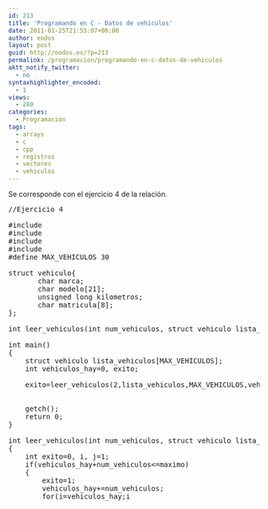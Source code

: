 ```yaml
---
id: 213
title: 'Programando en C - Datos de vehículos'
date: 2011-01-25T21:55:07+00:00
author: eodos
layout: post
guid: http://eodos.es/?p=213
permalink: /programacion/programando-en-c-datos-de-vehiculos
aktt_notify_twitter:
  - no
syntaxhighlighter_encoded:
  - 1
views:
  - 280
categories:
  - Programación
tags:
  - arrays
  - c
  - cpp
  - registros
  - vectores
  - vehiculos
---
```

Se corresponde con el ejercicio 4 de la relación.

<pre class="lang:c decode:1 " >//Ejercicio 4

#include <stdio.h>
#include <conio.h>
#include <stdlib.h>
#include <string.h>
#define MAX_VEHICULOS 30

struct vehiculo{
       char marca;
       char modelo[21];
       unsigned long kilometros;
       char matricula[8];
};

int leer_vehiculos(int num_vehiculos, struct vehiculo lista_vehiculos[], int maximo, int &vehiculos_hay);

int main()
{
    struct vehiculo lista_vehiculos[MAX_VEHICULOS];
    int vehiculos_hay=0, exito;
    
    exito=leer_vehiculos(2,lista_vehiculos,MAX_VEHICULOS,vehiculos_hay);
    
    
    getch();
    return 0;
}

int leer_vehiculos(int num_vehiculos, struct vehiculo lista_vehiculos[], int maximo, int &vehiculos_hay)
{
    int exito=0, i, j=1;
    if(vehiculos_hay+num_vehiculos<=maximo)
    {
        exito=1;
        vehiculos_hay+=num_vehiculos;
        for(i=vehiculos_hay;i<vehiculos_hay+num_vehiculos;i++)
        {
            printf("\nIntroduce los datos del vehiculo %d",j);
            printf("\nIncial de la marca: ");
            fflush(stdin);
            scanf("%c",&lista_vehiculos[i].marca);
            printf("Modelo del vehiculo (max 20 caracteres): ");
            fflush(stdin);
            gets(lista_vehiculos[i].modelo);
            printf("Kilometros: ");
            scanf("%lu",&lista_vehiculos[i].kilometros);
            printf("Matricula: ");
            fflush(stdin);
            gets(lista_vehiculos[i].matricula);
            j++;
            system("cls");            
        }
        printf("Todos los vehiculos han sido introducidos correctamente");
        getch();
    }
    else
    {
        printf("Ha sobrepasado el limite de vehiculos, unicamente puede añadir %d",maximo-vehiculos_hay);
        getch();
    }
    return exito;
}
</pre>
